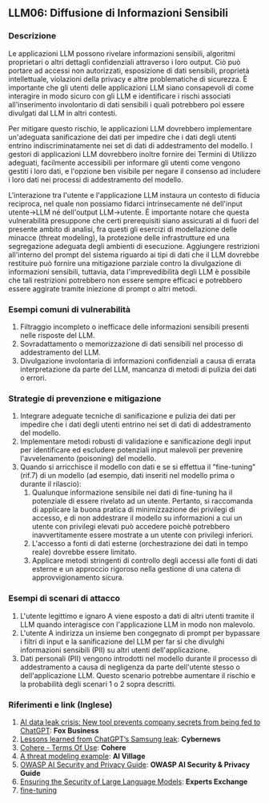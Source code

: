 ## LLM06: Diffusione di Informazioni Sensibili

### Descrizione

Le applicazioni LLM possono rivelare informazioni sensibili, algoritmi proprietari o altri dettagli confidenziali attraverso i loro output. Ciò può portare ad accessi non autorizzati, esposizione di dati sensibili, proprietà intellettuale, violazioni della privacy e altre problematiche di sicurezza. È importante che gli utenti delle applicazioni LLM siano consapevoli di come interagire in modo sicuro con gli LLM e identificare i rischi associati all'inserimento involontario di dati sensibili i quali potrebbero poi essere divulgati dal LLM in altri contesti.

Per mitigare questo rischio, le applicazioni LLM dovrebbero implementare un'adeguata sanificazione dei dati per impedire che i dati degli utenti entrino indiscriminatamente nei set di dati di addestramento del modello. I gestori di applicazioni LLM dovrebbero inoltre fornire dei Termini di Utilizzo adeguati, facilmente accessibili per informare gli utenti come vengono gestiti i loro dati, e l'opzione ben visibile per negare il consenso ad includere i loro dati nei processi di addestramento del modello.

L'interazione tra l'utente e l'applicazione LLM instaura un contesto di fiducia reciproca, nel quale non possiamo fidarci intrinsecamente né dell'input utente->LLM né dell'output LLM->utente. È importante notare che questa vulnerabilità presuppone che certi prerequisiti siano assicurati al di fuori del presente ambito di analisi, fra questi gli esercizi di modellazione delle minacce (threat modeling), la protezione delle infrastrutture ed una segregazione adeguata degli ambienti di esecuzione. Aggiungere restrizioni all'interno del prompt del sistema riguardo ai tipi di dati che il LLM dovrebbe restituire può fornire una mitigazione parziale contro la divulgazione di informazioni sensibili, tuttavia, data l'imprevedibilità degli LLM è possibile che tali restrizioni potrebbero non essere sempre efficaci e potrebbero essere aggirate tramite iniezione di prompt o altri metodi.

### Esempi comuni di vulnerabilità

1. Filtraggio incompleto o inefficace delle informazioni sensibili presenti nelle risposte del LLM.
2. Sovradattamento o memorizzazione di dati sensibili nel processo di addestramento del LLM.
3. Divulgazione involontaria di informazioni confidenziali a causa di errata interpretazione da parte del LLM, mancanza di metodi di pulizia dei dati o errori.

### Strategie di prevenzione e mitigazione

1. Integrare adeguate tecniche di sanificazione e pulizia dei dati per impedire che i dati degli utenti entrino nei set di dati di addestramento del modello.
2. Implementare metodi robusti di validazione e sanificazione degli input per identificare ed escludere potenziali input malevoli per prevenire l'avvelenamento (poisoning) del modello.
3. Quando si arricchisce il modello con dati e se si effettua il "fine-tuning" (rif.7) di un modello (ad esempio, dati inseriti nel modello prima o durante il rilascio):
	1. Qualunque informazione sensibile nei dati di fine-tuning ha il potenziale di essere rivelato ad un utente. Pertanto, si raccomanda di applicare la buona pratica di minimizzazione dei privilegi di accesso, e di non addestrare il modello su informazioni a cui un utente con privilegi elevati può accedere poichè potrebbero inavvertitamente essere mostrate a un utente con privilegi inferiori.
	2. L'accesso a fonti di dati esterne (orchestrazione dei dati in tempo reale) dovrebbe essere limitato.
	3. Applicare metodi stringenti di controllo degli accessi alle fonti di dati esterne e un approccio rigoroso nella gestione di una catena di approvvigionamento sicura.

### Esempi di scenari di attacco

1. L'utente legittimo e ignaro A viene esposto a dati di altri utenti tramite il LLM quando interagisce con l'applicazione LLM in modo non malevolo.
2. L'utente A indirizza un insieme ben congegnato di prompt per bypassare i filtri di input e la sanificazione del LLM per far sì che divulghi informazioni sensibili (PII) su altri utenti dell'applicazione.
3. Dati personali (PII) vengono introdotti nel modello durante il processo di addestramento a causa di negligenza da parte dell'utente stesso o dell'applicazione LLM. Questo scenario potrebbe aumentare il rischio e la probabilità degli scenari 1 o 2 sopra descritti.

### Riferimenti e link (Inglese)

1. [AI data leak crisis: New tool prevents company secrets from being fed to ChatGPT](https://www.foxbusiness.com/politics/ai-data-leak-crisis-prevent-company-secrets-chatgpt): **Fox Business**
2. [Lessons learned from ChatGPT’s Samsung leak](https://cybernews.com/security/chatgpt-samsung-leak-explained-lessons/): **Cybernews**
3. [Cohere - Terms Of Use](https://cohere.com/terms-of-use): **Cohere**
4. [A threat modeling example](https://aivillage.org/large%20language%20models/threat-modeling-llm/): **AI Village**
5. [OWASP AI Security and Privacy Guide](https://owasp.org/www-project-ai-security-and-privacy-guide/): **OWASP AI Security & Privacy Guide**
6. [Ensuring the Security of Large Language Models](https://www.experts-exchange.com/articles/38220/Ensuring-the-Security-of-Large-Language-Models-Strategies-and-Best-Practices.html): **Experts Exchange**
7. [fine-tuning](https://github.com/OWASP/www-project-top-10-for-large-language-model-applications/wiki/Definitions)
